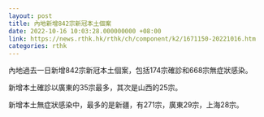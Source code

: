 ```yaml
---
layout: post
title: 內地新增842宗新冠本土個案
date: 2022-10-16 10:03:28.000000000 +08:00
link: https://news.rthk.hk/rthk/ch/component/k2/1671150-20221016.htm
categories: rthk
---
```


內地過去一日新增842宗新冠本土個案，包括174宗確診和668宗無症狀感染。

新增本土確診以廣東的35宗最多，其次是山西的25宗。

新增本土無症狀感染中，最多的是新疆，有271宗，廣東29宗，上海28宗。
